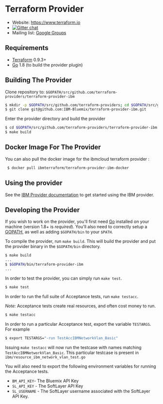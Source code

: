 Terraform Provider
==================

- Website: https://www.terraform.io
- [![Gitter chat](https://badges.gitter.im/hashicorp-terraform/Lobby.png)](https://gitter.im/hashicorp-terraform/Lobby)
- Mailing list: [Google Groups](http://groups.google.com/group/terraform-tool)

Requirements
------------

-	[Terraform](https://www.terraform.io/downloads.html) 0.9.3+
-	[Go](https://golang.org/doc/install) 1.8 (to build the provider plugin)

Building The Provider
---------------------

Clone repository to: `$GOPATH/src/github.com/terraform-providers/terraform-provider-ibm`

```sh
$ mkdir -p $GOPATH/src/github.com/terraform-providers; cd $GOPATH/src/github.com/terraform-providers
$ git clone git@github.com:IBM-Bluemix/terraform-provider-ibm.git
```

Enter the provider directory and build the provider

```sh
$ cd $GOPATH/src/github.com/terraform-providers/terraform-provider-ibm
$ make build
```

Docker Image For The Provider
-----------------------------

You can also pull the docker image for the ibmcloud terraform provider :

```sh
 $ docker pull ibmterraform/terraform-provider-ibm-docker
```

Using the provider
----------------------

See the [IBM Provider documentation](https://ibm-cloud.github.io/tf-ibm-docs/) to get started using the IBM provider.

Developing the Provider
---------------------------

If you wish to work on the provider, you'll first need [Go](http://www.golang.org) installed on your machine (version 1.8+ is *required*). You'll also need to correctly setup a [GOPATH](http://golang.org/doc/code.html#GOPATH), as well as adding `$GOPATH/bin` to your `$PATH`.

To compile the provider, run `make build`. This will build the provider and put the provider binary in the `$GOPATH/bin` directory.

```sh
$ make build
...
$ $GOPATH/bin/terraform-provider-ibm
...
```

In order to test the provider, you can simply run `make test`.

```sh
$ make test
```

In order to run the full suite of Acceptance tests, run `make testacc`.

*Note:* Acceptance tests create real resources, and often cost money to run.

```sh
$ make testacc
```
In order to run a particular Acceptance test, export the variable `TESTARGS`. For example

```sh
$ export TESTARGS="-run TestAccIBMNetworkVlan_Basic"
```
Issuing `make testacc` will now run the testcase with names matching `TestAccIBMNetworkVlan_Basic`. This particular testcase is present in 
`ibm/resource_ibm_network_vlan_test.go`

You will also need to export the following environment variables for running the Acceptance tests.
* `BM_API_KEY`- The Bluemix API Key
* `SL_API_KEY` - The SoftLayer API Key
* `SL_USERNAME` - The SoftLayer username associated with the SoftLayer API Key.
